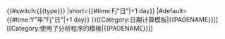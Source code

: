 {{#switch:{{{type}}}
 |short={{#time:Fj"日"|+1 day}}
 |#default={{#time:Y"年"Fj"日"|+1 day}}
}}<noinclude>[[Category:日期计算模板|{{PAGENAME}}]]
[[Category:使用了分析程序的模板|{{PAGENAME}}]]
</noinclude>